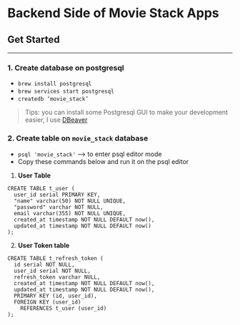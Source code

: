 # Backend Side of Movie Stack Apps

## **Get Started**

---

### 1. Create database on postgresql

- `brew install postgresql`
- `brew services start postgresql`
- `createdb ‘movie_stack’`

> Tips: you can install some Postgresql GUI to make your development easier, I use [DBeaver](https://dbeaver.io/download/)

### 2. Create table on `movie_stack` database

- `psql 'movie_stack'` --> to enter psql editor mode
- Copy these commands below and run it on the psql editor

1. **User Table**

``` postgresql
CREATE TABLE t_user (
  user_id serial PRIMARY KEY,
  "name" varchar(50) NOT NULL UNIQUE,
  "password" varchar NOT NULL,
  email varchar(355) NOT NULL UNIQUE,
  created_at timestamp NOT NULL DEFAULT now(),
  updated_at timestamp NOT NULL DEFAULT now()
);
```

2. **User Token table**

``` postgresql
CREATE TABLE t_refresh_token (
  id serial NOT NULL,
  user_id serial NOT NULL,
  refresh_token varchar NULL,
  created_at timestamp NOT NULL DEFAULT now(),
  updated_at timestamp NOT NULL DEFAULT now(),
  PRIMARY KEY (id, user_id),
  FOREIGN KEY (user_id)
    REFERENCES t_user (user_id)
);
```
